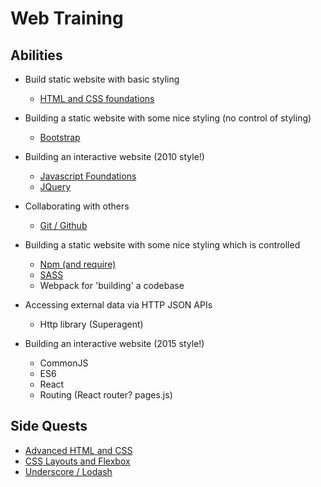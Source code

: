 # Web Training

## Abilities

* Build static website with basic styling
  * [HTML and CSS foundations](courses/core/1-html-and-css-foundations.md)

* Building a static website with some nice styling (no control of styling)
  * [Bootstrap](courses/core/2-bootstrap.md)

* Building an interactive website (2010 style!)
  * [Javascript Foundations](courses/core/3-javascript-foundations.md)
  * [JQuery](courses/core/5-jquery.md)

* Collaborating with others
  * [Git / Github](courses/core/4-git-and-github.md)

* Building a static website with some nice styling which is controlled
  * [Npm (and require)](courses/core/6-node-quickly.md)
  * [SASS](courses/core/7-sass.md)
  * Webpack for 'building' a codebase

* Accessing external data via HTTP JSON APIs
  * Http library (Superagent)

* Building an interactive website (2015 style!)
  * CommonJS
  * ES6
  * React
  * Routing (React router? pages.js)

## Side Quests

* [Advanced HTML and CSS](courses/side-quests/a-advanced-html-and-css.md)
* [CSS Layouts and Flexbox](courses/side-quests/b-css-layouts-and-flexbox.md)
* [Underscore / Lodash](course/side-quests/c-underscore-and-lodash.md)


